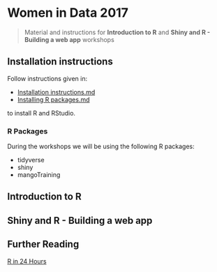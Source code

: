 
# Women in Data 2017

> Material and instructions for **Introduction to R** and **Shiny and R - Building a web app** workshops


## Installation instructions 
Follow instructions given in:
* [Installation instructions.md](https://github.com/MangoTheCat/Women-in-Data/blob/master/Installation%20instructions.md)
* [Installing R packages.md](https://github.com/MangoTheCat/Women-in-Data/blob/master/Installing%20R%20packages.md)

to install R and RStudio. 

### R Packages
During the workshops we will be using the following R packages:
* tidyverse
* shiny
* mangoTraining

## Introduction to R  

## Shiny and R - Building a web app

## Further Reading

[R in 24 Hours](https://www.amazon.co.uk/24-Hours-Sams-Teach-Yourself/dp/0672338483)
